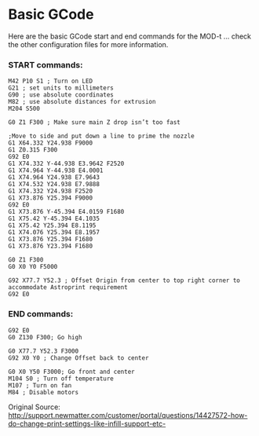 Basic GCode
===========

Here are the basic GCode start and end commands for the MOD-t ... check the other configuration files for more information.

### START commands:

```
M42 P10 S1 ; Turn on LED
G21 ; set units to millimeters
G90 ; use absolute coordinates
M82 ; use absolute distances for extrusion
M204 S500

G0 Z1 F300 ; Make sure main Z drop isn’t too fast

;Move to side and put down a line to prime the nozzle
G1 X64.332 Y24.938 F9000
G1 Z0.315 F300
G92 E0
G1 X74.332 Y-44.938 E3.9642 F2520
G1 X74.964 Y-44.938 E4.0001
G1 X74.964 Y24.938 E7.9643
G1 X74.532 Y24.938 E7.9888
G1 X74.332 Y24.938 F2520
G1 X73.876 Y25.394 F9000
G92 E0
G1 X73.876 Y-45.394 E4.0159 F1680
G1 X75.42 Y-45.394 E4.1035
G1 X75.42 Y25.394 E8.1195
G1 X74.076 Y25.394 E8.1957
G1 X73.876 Y25.394 F1680
G1 X73.876 Y23.394 F1680

G0 Z1 F300
G0 X0 Y0 F5000

G92 X77.7 Y52.3 ; Offset Origin from center to top right corner to accommodate Astroprint requirement
G92 E0
```

### END commands:

```
G92 E0
G0 Z130 F300; Go high

G0 X77.7 Y52.3 F3000
G92 X0 Y0 ; Change Offset back to center

G0 X0 Y50 F3000; Go front and center
M104 S0 ; Turn off temperature
M107 ; Turn on fan
M84 ; Disable motors
```

Original Source: http://support.newmatter.com/customer/portal/questions/14427572-how-do-change-print-settings-like-infill-support-etc-
